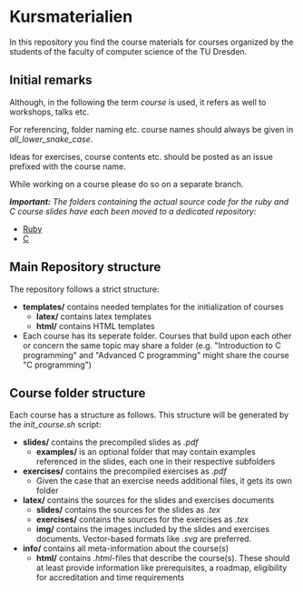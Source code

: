# Kursmaterialien
In this repository you find the course materials for courses organized by the students of the faculty of computer science of the TU Dresden.


## Initial remarks
Although, in the following the term *course* is used, it refers as well to workshops, talks etc.

For referencing, folder naming etc. course names should always be given in *all_lower_snake_case*.

Ideas for exercises, course contents etc. should be posted as an issue prefixed with the course name.

While working on a course please do so on a separate branch.

_**Important:**
The folders containing the actual source code for the ruby and C course slides have each been moved to a dedicated repository:_
- [Ruby](https://github.com/fsr/ruby-lessons)
- [C](https://github.com/fsr/c-lessons)

## Main Repository structure
The repository follows a strict structure:
* **templates/** contains needed templates for the initialization of courses
  * **latex/** contains latex templates
  * **html/** contains HTML templates
* Each course has its seperate folder. Courses that build upon each other or concern the same topic may share a folder (e.g. "Introduction to C programming" and "Advanced C programming" might share the course "C programming")

## Course folder structure
Each course has a structure as follows. This structure will be generated by the *init_course.sh* script:
* **slides/** contains the precompiled slides as *.pdf*
  * **examples/** is an optional folder that may contain examples referenced in the slides, each one in their respective subfolders
* **exercises/** contains the precompiled exercises as *.pdf*
  * Given the case that an exercise needs additional files, it gets its own folder
* **latex/** contains the sources for the slides and exercises documents
  * **slides/** contains the sources for the slides as *.tex*
  * **exercises/** contains the sources for the exercises as *.tex*
  * **img/** contains the images included by the slides and exercises documents. Vector-based formats like *.svg* are preferred.
* **info/** contains all meta-information about the course(s)
  * **html/** contains *.html*-files that describe the course(s). These should at least provide information like prerequisites, a roadmap, eligibility for accreditation and time requirements
